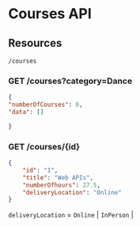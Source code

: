 # Courses API

## Resources

`/courses`

### GET /courses?category=Dance

```json
{
"numberOfCourses": 0,
"data": []

}

```

### GET /courses/{id}

```json
{
    "id": "1", 
    "title": "Web APIs",
    "numberOfhours": 27.5,
    "deliveryLocation": "Online"
}
```

`deliveryLocation` = `Online` | `InPerson` | 